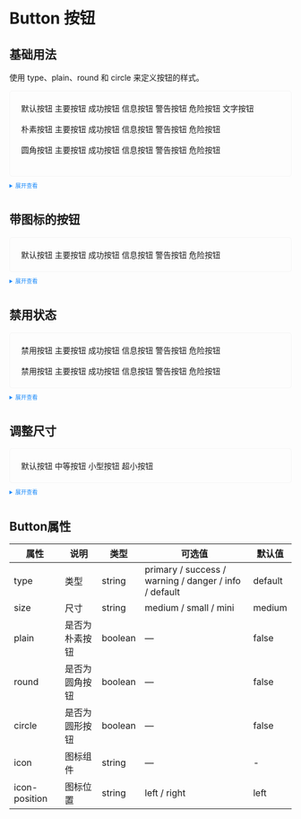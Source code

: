 <style scoped>
    .example{
        border: 1px solid #f5f5f5;
        border-radius: 5px;
        padding:20px
    }
    .imm-button {
        margin:10px 5px !important
    }
    
    details > summary:first-of-type {
        font-size: 10px;
        padding: 8px 0;
        cursor: pointer;
        color: #1989fa;
    }
    a {
      all: initial
    }
    a:hover {
      all: initial
    }
</style>

# Button 按钮

## 基础用法

使用 type、plain、round 和 circle 来定义按钮的样式。

<div class="example">
    <div>
        <imm-button>默认按钮</imm-button>
        <imm-button icon="edit" type="primary">主要按钮</imm-button>
        <imm-button type="success">成功按钮</imm-button>
        <imm-button type="info">信息按钮</imm-button>
        <imm-button type="warning">警告按钮</imm-button>
        <imm-button type="danger">危险按钮</imm-button>
        <imm-button type="text">文字按钮</imm-button>
        <br>
        <br>
        <imm-button plain>朴素按钮</imm-button>
        <imm-button type="primary" plain>主要按钮</imm-button>
        <imm-button type="success" plain>成功按钮</imm-button>
        <imm-button type="info" plain>信息按钮</imm-button>
        <imm-button type="warning" plain>警告按钮</imm-button>
        <imm-button type="danger" plain>危险按钮</imm-button>
        <br>
        <br>
        <imm-button round>圆角按钮</imm-button>
        <imm-button type="primary" round>主要按钮</imm-button>
        <imm-button type="success" round>成功按钮</imm-button>
        <imm-button type="info" round>信息按钮</imm-button>
        <imm-button type="warning" round>警告按钮</imm-button>
        <imm-button type="danger" round>危险按钮</imm-button>
        <br>
        <br>
        <imm-button icon="Edit" circle></imm-button>
        <imm-button type="primary" icon="User" circle></imm-button>
        <imm-button type="success" icon="Delete" circle></imm-button>
        <imm-button type="info" icon="Search" circle></imm-button>
        <imm-button type="warning" icon="Home" circle></imm-button>
        <imm-button type="danger" icon="Setting" circle></imm-button>
    </div>

</div>

<details>
<summary>展开查看</summary>

```vue
<template>
  <div>
    <imm-button>默认按钮</imm-button>
    <imm-button type="primary">主要按钮</imm-button>
    <imm-button type="success">成功按钮</imm-button>
    <imm-button type="info">信息按钮</imm-button>
    <imm-button type="warning">警告按钮</imm-button>
    <imm-button type="danger">危险按钮</imm-button>
    <imm-button type="text">文字按钮</imm-button>
    <br />
    <br />
    <imm-button plain>朴素按钮</imm-button>
    <imm-button type="primary" plain>主要按钮</imm-button>
    <imm-button type="success" plain>成功按钮</imm-button>
    <imm-button type="info" plain>信息按钮</imm-button>
    <imm-button type="warning" plain>警告按钮</imm-button>
    <imm-button type="danger" plain>危险按钮</imm-button>
    <br />
    <br />
    <imm-button round>圆角按钮</imm-button>
    <imm-button type="primary" round>主要按钮</imm-button>
    <imm-button type="success" round>成功按钮</imm-button>
    <imm-button type="info" round>信息按钮</imm-button>
    <imm-button type="warning" round>警告按钮</imm-button>
    <imm-button type="danger" round>危险按钮</imm-button>
    <br>
    <br>
    <imm-button icon="Edit" circle></imm-button>
    <imm-button type="primary" icon="User" circle></imm-button>
    <imm-button type="success" icon="Delete" circle></imm-button>
    <imm-button type="info" icon="Search" circle></imm-button>
    <imm-button type="warning" icon="Home" circle></imm-button>
    <imm-button type="danger" icon="Setting" circle></imm-button>
  </div>
</template>
<script lang="ts" setup>
import { imm-button } from "imm-ui";
</script>
<style>
.imm-button {
  margin-right: 10px;
}
</style>
```

</details>

## 带图标的按钮

<div class="example">
    <div>
        <imm-button icon="Edit">默认按钮</imm-button>
        <imm-button type="primary" icon="Love">主要按钮</imm-button>
        <imm-button type="success" icon="User">成功按钮</imm-button>
        <imm-button type="info" icon="Home">信息按钮</imm-button>
        <imm-button type="warning" icon="Setting">警告按钮</imm-button>
        <imm-button type="danger" icon="Delete" iconPosition="right">危险按钮</imm-button>
    </div>
</div>

<details>
<summary>展开查看</summary>

```vue
<template>
  <div>
    <imm-button icon="Edit">默认按钮</imm-button>
    <imm-button type="primary" icon="Love">主要按钮</imm-button>
    <imm-button type="success" icon="User">成功按钮</imm-button>
    <imm-button type="info" icon="Home">信息按钮</imm-button>
    <imm-button type="warning" icon="Setting">警告按钮</imm-button>
    <imm-button type="danger" icon="Delete" iconPosition="right">危险按钮</imm-button>
  </div>
</template>
<script lang="ts" setup>
import { imm-button } from "imm-ui";
</script>
<style>
.imm-button {
  margin-right: 10px;
}
</style>
```

</details>

## 禁用状态

<div class="example">
    <div>
        <imm-button disabled>禁用按钮</imm-button>
        <imm-button type="primary" disabled>主要按钮</imm-button>
        <imm-button type="success" disabled>成功按钮</imm-button>
        <imm-button type="info" disabled>信息按钮</imm-button>
        <imm-button type="warning" disabled>警告按钮</imm-button>
        <imm-button type="danger" disabled>危险按钮</imm-button>
        <br>
        <br>
        <imm-button disabled>禁用按钮</imm-button>
        <imm-button type="primary" disabled plain>主要按钮</imm-button>
        <imm-button type="success" disabled plain>成功按钮</imm-button>
        <imm-button type="info" disabled plain>信息按钮</imm-button>
        <imm-button type="warning" disabled plain>警告按钮</imm-button>
        <imm-button type="danger" disabled plain>危险按钮</imm-button>
    </div>
</div>

<details>
<summary>展开查看</summary>

```vue
<template>
  <div>
    <imm-button disabled>禁用按钮</imm-button>
    <imm-button type="primary" disabled>主要按钮</imm-button>
    <imm-button type="success" disabled>成功按钮</imm-button>
    <imm-button type="info" disabled>信息按钮</imm-button>
    <imm-button type="warning" disabled>警告按钮</imm-button>
    <imm-button type="danger" disabled>危险按钮</imm-button>
    <br />
    <br />
    <imm-button disabled>禁用按钮</imm-button>
    <imm-button type="primary" disabled plain>主要按钮</imm-button>
    <imm-button type="success" disabled plain>成功按钮</imm-button>
    <imm-button type="info" disabled plain>信息按钮</imm-button>
    <imm-button type="warning" disabled plain>警告按钮</imm-button>
    <imm-button type="danger" disabled plain>危险按钮</imm-button>
  </div>
</template>
<script lang="ts" setup>
import { imm-button } from "kitty-ui";
</script>
<style>
.m-imm-button {
  margin-right: 10px;
}
</style>
```

</details>

## 调整尺寸

<div class="example">
    <div>
        <imm-button>默认按钮</imm-button>
        <imm-button size="medium">中等按钮</imm-button>
        <imm-button size="small">小型按钮</imm-button>
        <imm-button size="mini">超小按钮</imm-button>
    </div>
</div>

<details>
<summary>展开查看</summary>

```vue
<template>
  <div>
    <imm-button>默认按钮</imm-button>
    <imm-button size="medium">中等按钮</imm-button>
    <imm-button size="small">小型按钮</imm-button>
    <imm-button size="mini">超小按钮</imm-button>
  </div>
</template>
<script lang="ts" setup>
import { imm-button } from "imm-ui";
</script>
<style>
.imm-button {
  margin-right: 10px;
}
</style>
```

</details>

## Button属性
|    属性    | 说明                         | 类型         | 可选值                                       | 默认值 |
| --------- | ------------------------------------ | ------------------ | ----------------------------------------------------- | ------- |
| type      | 类型                                  | string             | primary / success / warning / danger / info / default | default |
| size      | 尺寸                                  | string             | medium / small / mini                                 | medium  |
| plain     | 是否为朴素按钮                          | boolean            | —                                                     | false   |
| round     | 是否为圆角按钮                          | boolean            | —                                                     | false   |
| circle    | 是否为圆形按钮                          | boolean            | —                                                     | false   |
| icon      | 图标组件                               | string             | —                                                     | -       |
| icon-position      | 图标位置                      | string             | left / right                                          | left    |